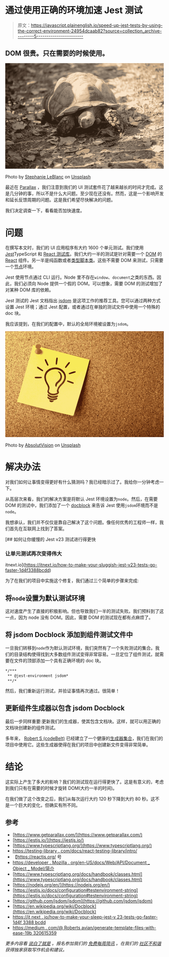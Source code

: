 # 通过使用正确的环境加速 Jest 测试

> 原文：<https://javascript.plainenglish.io/speed-up-jest-tests-by-using-the-correct-environment-24954dcaab82?source=collection_archive---------5----------------------->

## DOM 很贵。只在需要的时候使用。

![](img/3c39672367483aff7168e8ef08c548e3.png)

Photo by [Stephanie LeBlanc](https://unsplash.com/@sleblanc01?utm_source=medium&utm_medium=referral) on [Unsplash](https://unsplash.com?utm_source=medium&utm_medium=referral)

最近在 [Parallax](https://www.getparallax.com/) ，我们注意到我们的 UI 测试套件花了越来越长的时间才完成。这是几分钟的事，所以不是什么大问题。至少现在还没有。然而，这是一个影响开发和延长反馈周期的问题。这是我们希望尽快解决的问题。

我们决定调查一下，看看能否加快速度。

# 问题

在撰写本文时，我们的 UI 应用程序有大约 1600 个单元测试。我们使用[Jest](https://jestjs.io/)TypeScript 和 [React 测试库](https://testing-library.com/docs/react-testing-library/intro/)。我们大约一半的测试是针对需要一个 [DOM](https://developer.mozilla.org/en-US/docs/Web/API/Document_Object_Model/Introduction) 的 [React](https://reactjs.org/) 组件。另一半是纯函数或者[类型脚本类](https://www.typescriptlang.org/docs/handbook/classes.html)。这些不需要 DOM 来测试，只需要一个[节点](https://nodejs.org/en/)环境。

Jest 使用节点通过 CLI 运行。Node 里不存在`window`、`document`之类的东西。因此，我们必须向 Node 提供一个假的 DOM。可以想象，需要 DOM 的测试增加了对某种 DOM 库的依赖。

Jest 测试的 Jest 文档指出 [jsdom](https://github.com/jsdom/jsdom) 是这项工作的推荐工具。您可以通过两种方式设置 Jest 环境；通过 Jest 配置，或者通过在单独的测试文件中使用一个特殊的 doc 块。

我应该提到，在我们的配置中，默认的全局环境被设置为`jsdom`。

![](img/1d5ff0603ae279496bf719c5b7282fda.png)

Photo by [AbsolutVision](https://unsplash.com/@freegraphictoday?utm_source=medium&utm_medium=referral) on [Unsplash](https://unsplash.com?utm_source=medium&utm_medium=referral)

# 解决办法

对我们如何让事情变得更好有什么猜测吗？我已经暗示过了。我给你一分钟考虑一下。

从高层次来看，我们的解决方案是将默认 Jest 环境设置为`node`。然后，在需要 DOM 的测试中，我们添加了一个 [docblock](https://en.wikipedia.org/wiki/Docblock) 来告诉 Jest 使用`jsdom`环境而不是`node`。

我想承认，我们并不仅仅是靠自己解决了这个问题。像任何优秀的工程师一样，我们首先在互联网上找到了答案。

[](https://itnext.io/how-to-make-your-sluggish-jest-v23-tests-go-faster-1d4f3388bcdd) [## 如何让你缓慢的 Jest v23 测试进行得更快

### 让单元测试再次变得伟大

itnext.io](https://itnext.io/how-to-make-your-sluggish-jest-v23-tests-go-faster-1d4f3388bcdd) 

为了在我们的项目中实施这个修复，我们通过三个简单的步骤来完成:

## 将`node`设置为默认测试环境

这对速度产生了直接的积极影响。但也导致我们一半的测试失败。我们预料到了这一点，因为 node 没有 DOM。因此，需要 DOM 的测试现在都有点麻烦了。

## 将 jsdom Docblock 添加到组件测试文件中

一旦我们转移到`node`作为默认测试环境，我们突然有了一个失败测试的集合。我们的目录结构使得找到大多数组件测试变得非常容易。一旦定位了组件测试，就需要在文件的顶部添加一个具有正确环境的 doc 块。

```
*/***
 ** @jest-environment jsdom*
 **/*
```

然后，我们重新运行测试，并验证事情再次通过。很简单！

## 更新组件生成器以包含 jsdom Docblock

最后一步同样重要:更新我们的生成器，使其包含文档块。这样，就可以用正确的文档块创建新的组件测试。

多年来， [Robert S (codeBelt)](https://medium.com/u/32c8aef7a385?source=post_page-----24954dcaab82--------------------------------) 已经建立了一个健康的[生成器集合](https://medium.com/@robertsavian/generate-template-files-with-ease-19b320615359)，我们在我们的项目中使用它。这些生成器使得在我们的项目中创建新文件变得非常简单。

# 结论

这实际上产生了多大的影响？我们的测试现在运行得更快了。这是有意义的，考虑到我们只有在需要的时候才旋转 DOM(大约一半的时间)。

在我们做了这个改变之后，我们从每次运行大约 120 秒下降到大约 80 秒。这不是一个巨大的变化，但确实有所不同。

## 参考

*   [https://www.getparallax.com/](https://www.getparallax.com/)
*   [https://jestjs.io/](https://jestjs.io/)
*   [https://www.typescriptlang.org/](https://www.typescriptlang.org/)
*   [https://testing-library . com/docs/react-testing-library/intro/](https://testing-library.com/docs/react-testing-library/intro/)
*   【https://reactjs.org/ 号
*   [https://developer . Mozilla . org/en-US/docs/Web/API/Document _ Object _ Model/简介](https://developer.mozilla.org/en-US/docs/Web/API/Document_Object_Model/Introduction)
*   [https://www.typescriptlang.org/docs/handbook/classes.html](https://www.typescriptlang.org/docs/handbook/classes.html)
*   [https://nodejs.org/en/](https://nodejs.org/en/)
*   [https://jestjs.io/docs/configuration#testenvironment-string](https://jestjs.io/docs/configuration#testenvironment-string)
*   [https://github.com/jsdom/jsdom](https://github.com/jsdom/jsdom)
*   [https://en.wikipedia.org/wiki/Docblock](https://en.wikipedia.org/wiki/Docblock)
*   [https://it next . io/how-to-make-your-sleep-jest-v 23-tests-go-faster-1d4f 3388 bcdd](https://itnext.io/how-to-make-your-sluggish-jest-v23-tests-go-faster-1d4f3388bcdd)
*   [https://medium . com/@ Roberts avian/generate-template-files-with-ease-19b 320615359](https://medium.com/@robertsavian/generate-template-files-with-ease-19b320615359)

*更多内容看* [*说白了就是*](http://plainenglish.io/) *。报名参加我们的* [*免费每周简讯*](http://newsletter.plainenglish.io/) *。在我们的* [*社区不和谐*](https://discord.gg/GtDtUAvyhW) *获得独家获取写作机会和建议。*